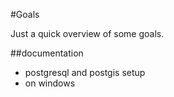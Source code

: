 #Goals

Just a quick overview of some goals.

##documentation

* postgresql and postgis setup
* on windows
